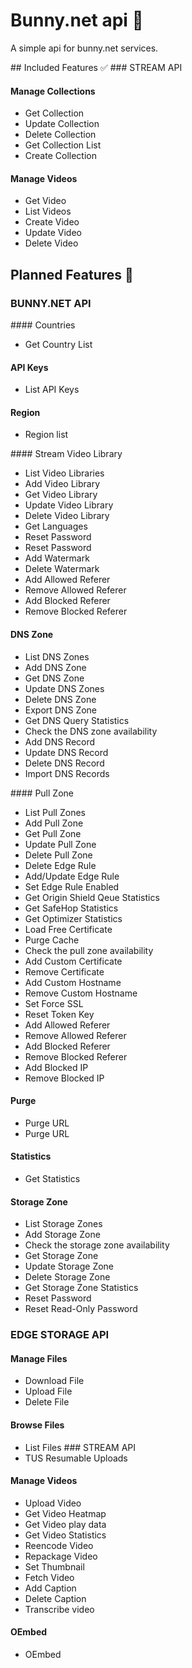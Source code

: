 # Bunny.net api :rabbit:

A simple api for bunny.net services.

## Included Features :white_check_mark:
### STREAM API

#### Manage Collections

- Get Collection
- Update Collection
- Delete Collection
- Get Collection List
- Create Collection

#### Manage Videos

- Get Video
- List Videos
- Create Video
- Update Video
- Delete Video

## Planned Features :construction:

### BUNNY.NET API

#### Countries

- Get Country List

#### API Keys

- List API Keys

#### Region

- Region list

#### Stream Video Library

- List Video Libraries
- Add Video Library
- Get Video Library
- Update Video Library
- Delete Video Library
- Get Languages
- Reset Password
- Reset Password
- Add Watermark
- Delete Watermark
- Add Allowed Referer
- Remove Allowed Referer
- Add Blocked Referer
- Remove Blocked Referer

#### DNS Zone

- List DNS Zones
- Add DNS Zone
- Get DNS Zone
- Update DNS Zones
- Delete DNS Zone
- Export DNS Zone
- Get DNS Query Statistics
- Check the DNS zone availability
- Add DNS Record
- Update DNS Record
- Delete DNS Record
- Import DNS Records

#### Pull Zone

- List Pull Zones
- Add Pull Zone
- Get Pull Zone
- Update Pull Zone
- Delete Pull Zone
- Delete Edge Rule
- Add/Update Edge Rule
- Set Edge Rule Enabled
- Get Origin Shield Qeue Statistics
- Get SafeHop Statistics
- Get Optimizer Statistics
- Load Free Certificate
- Purge Cache
- Check the pull zone availability
- Add Custom Certificate
- Remove Certificate
- Add Custom Hostname
- Remove Custom Hostname
- Set Force SSL
- Reset Token Key
- Add Allowed Referer
- Remove Allowed Referer
- Add Blocked Referer
- Remove Blocked Referer
- Add Blocked IP
- Remove Blocked IP

#### Purge

- Purge URL
- Purge URL

#### Statistics

- Get Statistics

#### Storage Zone

- List Storage Zones
- Add Storage Zone
- Check the storage zone availability
- Get Storage Zone
- Update Storage Zone
- Delete Storage Zone
- Get Storage Zone Statistics
- Reset Password
- Reset Read-Only Password

### EDGE STORAGE API

#### Manage Files

- Download File
- Upload File
- Delete File

#### Browse Files

- List Files
  ### STREAM API
- TUS Resumable Uploads

#### Manage Videos

- Upload Video
- Get Video Heatmap
- Get Video play data
- Get Video Statistics
- Reencode Video
- Repackage Video
- Set Thumbnail
- Fetch Video
- Add Caption
- Delete Caption
- Transcribe video

#### OEmbed

- OEmbed
